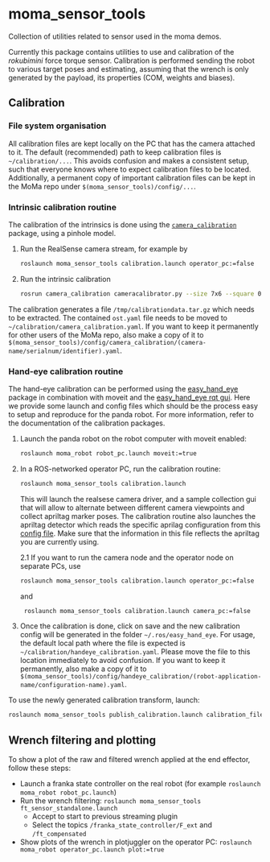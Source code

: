 # moma_sensor_tools

Collection of utilities related to sensor used in the moma demos.


Currently this package contains utilities to use and calibration of the _rokubimini_ force torque sensor.
Calibration is performed sending the robot to various target poses and estimating, assuming that the wrench is only generated by the payload, its properties (COM, weights and biases).

## Calibration

### File system organisation

All calibration files are kept locally on the PC that has the camera attached to it. The default (recommended) path to keep calibration files is `~/calibration/...`. This avoids confusion and makes a consistent setup, such that everyone knows where to expect calibration files to be located. Additionally, a permanent copy of important calibration files can be kept in the MoMa repo under `$(moma_sensor_tools)/config/...`.

### Intrinsic calibration routine

The calibration of the intrinsics is done using the [`camera_calibration`](http://wiki.ros.org/camera_calibration) package, using a pinhole model.

1. Run the RealSense camera stream, for example by
   ```bash
   roslaunch moma_sensor_tools calibration.launch operator_pc:=false
   ```
2. Run the intrinsic calibration
   ```bash
   rosrun camera_calibration cameracalibrator.py --size 7x6 --square 0.07 image:=/hand_eye/color/image_raw camera:=/hand_eye/color --no-service-check
   ```

The calibration generates a file `/tmp/calibrationdata.tar.gz` which needs to be extracted. The contained `ost.yaml` file needs to be moved to `~/calibration/camera_calibration.yaml`. If you want to keep it permanently for other users of the MoMa repo, also make a copy of it to `$(moma_sensor_tools)/config/camera_calibration/(camera-name/serialnum/identifier).yaml`.

### Hand-eye calibration routine

The hand-eye calibration can be performed using the [easy_hand_eye](https://github.com/IFL-CAMP/easy_handeye) package in combination with moveit and the [easy_hand_eye rqt gui](https://github.com/IFL-CAMP/easy_handeye/tree/master/rqt_easy_handeye). Here we provide some launch and config files which should be the process easy to setup and reproduce for the panda robot. For more information, refer to the documentation of the calibration packages.  

1. Launch the panda robot on the robot computer with moveit enabled:
    ```bash
    roslaunch moma_robot robot_pc.launch moveit:=true
    ```
2. In a ROS-networked operator PC, run the calibration routine:
    ```bash
    roslaunch moma_sensor_tools calibration.launch 
    ```
    This will launch the realsese camera driver, and a sample collection gui that will allow to alternate between different camera viewpoints and collect apriltag marker poses. The calibration routine also launches the apriltag detector which reads the specific aprilag configuration from this [config file](config/handeye_calibration/apriltags.yaml). Make sure that the information in this file reflects the apriltag you are currently using.

    2.1 If you want to run the camera node and the operator node on separate PCs, use
    ```bash
    roslaunch moma_sensor_tools calibration.launch operator_pc:=false
    ```
   and
   ```bash
    roslaunch moma_sensor_tools calibration.launch camera_pc:=false
    ```
4. Once the calibration is done, click on save and the new calibration config will be generated in the folder `~/.ros/easy_hand_eye`. For usage, the default local path where the file is expected is `~/calibration/handeye_calibration.yaml`. Please move the file to this location immediately to avoid confusion. If you want to keep it permanently, also make a copy of it to `$(moma_sensor_tools)/config/handeye_calibration/(robot-application-name/configuration-name).yaml`.

To use the newly generated calibration transform, launch:
```bash
roslaunch moma_sensor_tools publish_calibration.launch calibration_file:=<path to calibration file>
```


## Wrench filtering and plotting

To show a plot of the raw and filtered wrench applied at the end effector, follow these steps:
- Launch a franka state controller on the real robot (for example `roslaunch moma_robot robot_pc.launch`)
- Run the wrench filtering: `roslaunch moma_sensor_tools ft_sensor_standalone.launch`
  - Accept to start to previous streaming plugin
  - Select the topics `/franka_state_controller/F_ext` and `/ft_compensated`
- Show plots of the wrench in plotjuggler on the operator PC: `roslaunch moma_robot operator_pc.launch plot:=true`